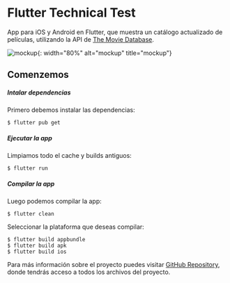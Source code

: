 # Flutter Technical Test

App para iOS y Android en Flutter, que muestra un catálogo actualizado de películas, utilizando la API de [The Movie Database](https://developer.themoviedb.org/docs/getting-started).

![mockup](https://i.imgur.com/TPOK1zV.png){: width="80%" alt="mockup" title="mockup"}

## Comenzemos

##### Intalar dependencias

Primero debemos instalar las dependencias:

```
$ flutter pub get
```

##### Ejecutar la app

Limpiamos todo el cache y builds antiguos:

```
$ flutter run
```

##### Compilar la app

Luego podemos compilar la app:

```
$ flutter clean
```

Seleccionar la plataforma que deseas compilar:

```
$ flutter build appbundle
$ flutter build apk
$ flutter build ios
```

Para más información sobre el proyecto puedes visitar [GitHub Repository](https://github.com/fjuribe14/movie_app), donde tendrás acceso a todos los archivos del proyecto.
